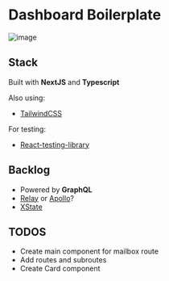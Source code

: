 # Dashboard Boilerplate

![image](https://media1.tenor.com/images/b0f102e6fff674f36c6f819a9c4553f6/tenor.gif?itemid=9676190)

## Stack

Built with **NextJS** and **Typescript**

Also using:

- [TailwindCSS](https://tailwindcss.com/)

For testing:

- [React-testing-library](https://github.com/testing-library/react-testing-library)

## Backlog

- Powered by **GraphQL**
- [Relay](https://relay.dev/en/) or [Apollo](https://www.apollographql.com/)?
- [XState](https://github.com/davidkpiano/xstate)

## TODOS

- Create main component for mailbox route
- Add routes and subroutes
- Create Card component
